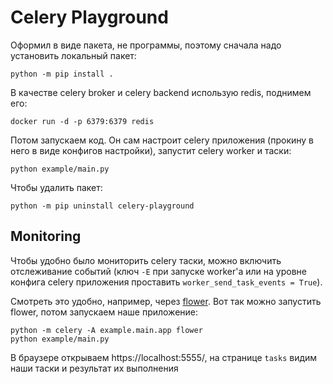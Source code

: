 # Celery Playground

Оформил в виде пакета, не программы, поэтому сначала надо установить локальный пакет:

```
python -m pip install .
```

В качестве celery broker и celery backend использую redis, поднимем его:

```
docker run -d -p 6379:6379 redis
```

Потом запускаем код. Он сам настроит celery приложения (прокину в него в виде конфигов настройки), запустит celery worker и таски:

```
python example/main.py
```

Чтобы удалить пакет:

```
python -m pip uninstall celery-playground
```

## Monitoring

Чтобы удобно было мониторить celery таски, можно включить отслеживание событий (ключ `-E` при запуске worker'а или на уровне конфига celery приложения проставить `worker_send_task_events = True`).

Смотреть это удобно, например, через [flower](https://flower.readthedocs.io/en/latest/install.html#installation). Вот так можно запустить flower, потом запускаем наше приложение:

```
python -m celery -A example.main.app flower
python example/main.py
```

В браузере открываем https://localhost:5555/, на странице `tasks` видим наши таски и результат их выполнения 
